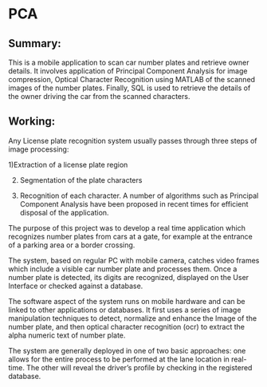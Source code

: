 # PCA

## Summary:

This is a mobile application to scan car number plates and retrieve owner details. It involves application of Principal Component Analysis for image compression, Optical Character Recognition using MATLAB of the scanned images of the number plates. Finally, SQL is used to retrieve the details of the owner driving the car from the scanned characters.

## Working:

Any License plate recognition system usually passes through three steps of image processing:

1)Extraction of a license plate region

2) Segmentation of the plate characters

3) Recognition of each character. A number of algorithms such as Principal Component Analysis have been proposed in recent times for efficient disposal of the application.

The purpose of this project was to develop a real time application which recognizes number plates from cars at a gate, for example at the entrance of a parking area or a border crossing. 

The system, based on regular PC with mobile camera, catches video frames which include a visible car number plate and processes them. Once a number plate is detected, its digits are recognized, displayed on the User Interface or checked against a database.

The software aspect of the system runs on mobile hardware and can be linked to other applications or databases. It first uses a series of image manipulation techniques to detect, normalize and enhance the Image of the number plate, and then optical character recognition (ocr) to extract the alpha numeric text of number plate.

The system are generally deployed in one of two basic approaches: one allows for the entire process to be performed at the lane location in real-time. The other will reveal the driver’s profile by checking in the registered database. 
